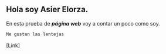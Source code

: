 ## Hola soy Asier Elorza.
En esta prueba de ***página web*** voy a contar un poco como soy.
```markdown
Me gustan las lentejas
```
[Link]
